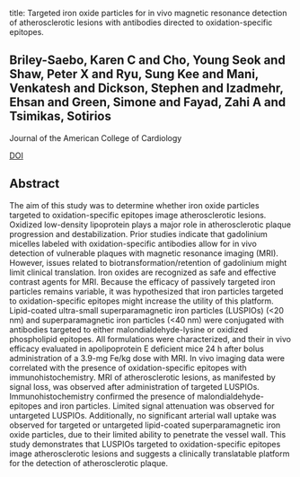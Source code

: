 title: Targeted iron oxide particles for in vivo magnetic resonance detection of atherosclerotic lesions with antibodies directed to oxidation-specific epitopes.

## Briley-Saebo, Karen C and Cho, Young Seok and Shaw, Peter X and Ryu, Sung Kee and Mani, Venkatesh and Dickson, Stephen and Izadmehr, Ehsan and Green, Simone and Fayad, Zahi A and Tsimikas, Sotirios
Journal of the American College of Cardiology

<a href="https://doi.org/10.1016/j.jacc.2010.09.023">DOI</a>

## Abstract
The aim of this study was to determine whether iron oxide particles targeted to oxidation-specific epitopes image atherosclerotic lesions. Oxidized low-density lipoprotein plays a major role in atherosclerotic plaque progression and destabilization. Prior studies indicate that gadolinium micelles labeled with oxidation-specific antibodies allow for in vivo detection of vulnerable plaques with magnetic resonance imaging (MRI). However, issues related to biotransformation/retention of gadolinium might limit clinical translation. Iron oxides are recognized as safe and effective contrast agents for MRI. Because the efficacy of passively targeted iron particles remains variable, it was hypothesized that iron particles targeted to oxidation-specific epitopes might increase the utility of this platform. Lipid-coated ultra-small superparamagnetic iron particles (LUSPIOs) (<20 nm) and superparamagnetic iron particles (<40 nm) were conjugated with antibodies targeted to either malondialdehyde-lysine or oxidized phospholipid epitopes. All formulations were characterized, and their in vivo efficacy evaluated in apolipoprotein E deficient mice 24 h after bolus administration of a 3.9-mg Fe/kg dose with MRI. In vivo imaging data were correlated with the presence of oxidation-specific epitopes with immunohistochemistry. MRI of atherosclerotic lesions, as manifested by signal loss, was observed after administration of targeted LUSPIOs. Immunohistochemistry confirmed the presence of malondialdehyde-epitopes and iron particles. Limited signal attenuation was observed for untargeted LUSPIOs. Additionally, no significant arterial wall uptake was observed for targeted or untargeted lipid-coated superparamagnetic iron oxide particles, due to their limited ability to penetrate the vessel wall. This study demonstrates that LUSPIOs targeted to oxidation-specific epitopes image atherosclerotic lesions and suggests a clinically translatable platform for the detection of atherosclerotic plaque.

